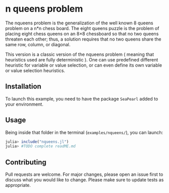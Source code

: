 # n queens problem

The nqueens problem is the generalization of the well known 8 queens problem on a n\*n chess board. The eight queens puzzle is the problem of placing eight chess queens on an 8×8 chessboard so that no two queens threaten each other; thus, a solution requires that no two queens share the same row, column, or diagonal.


This version is a classic version of the nqueens problem ( meaning that heuristics used are fully deterministic ). One can use predefined different heuristic for variable or value selection, or can even define its own variable or value selection heuristics.  
## Installation

To launch this example, you need to have the package `SeaPearl` added to your environment.

## Usage

Being inside that folder in the terminal (`examples/nqueens/`), you can launch:

```julia
julia> include("nqueens.jl")
julia> #TODO complete readME.md
```

## Contributing

Pull requests are welcome. For major changes, please open an issue first to discuss what you would like to change.
Please make sure to update tests as appropriate.
